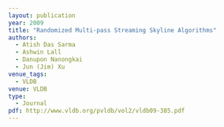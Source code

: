 ```yaml
---
layout: publication
year: 2009
title: "Randomized Multi-pass Streaming Skyline Algorithms"
authors:
  - Atish Das Sarma
  - Ashwin Lall
  - Danupon Nanongkai
  - Jun (Jim) Xu
venue_tags:
  - VLDB
venue: VLDB
type:
  - Journal
pdf: http://www.vldb.org/pvldb/vol2/vldb09-385.pdf
---
```

